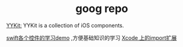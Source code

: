 <h1 align="center">goog repo</h1>

[YYKit:](https://github.com/ibireme/YYKit) YYKit is a collection of iOS components.


[swift各个控件的学习demo](https://github.com/carlosengr/Swift) ,方便基础知识的学习
[Xcode 上的import扩展](https://github.com/markohlebar/Import)
